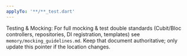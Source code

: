 ```yaml
---
applyTo: '**/**_test.dart'
---
```


Testing & Mocking: For full mocking & test double standards (Cubit/Bloc controllers, repositories, DI registration, templates) see `memory/mocking_guidelines.md`. Keep that document authoritative; only update this pointer if the location changes.